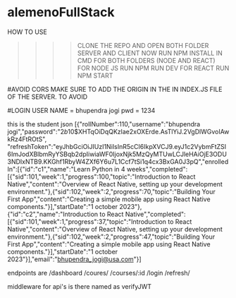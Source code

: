 # alemenoFullStack
>>>>>>>>
HOW TO USE
>>>>
>>>>CLONE THE REPO AND OPEN BOTH FOLDER SERVER AND CLIENT
>>>>NOW RUN NPM INSTALL IN CMD FOR BOTH FOLDERS (NODE AND REACT)
>>>>FOR NODE JS
>>>>RUN NPM RUN DEV
>>>>FOR REACT
>>>>RUN NPM START
>>>>
#AVOID CORS
MAKE SURE TO ADD THE ORIGIN IN THE IN INDEX.JS FILE OF THE SERVER. TO AVOID 

#LOGIN 
USER NAME = bhupendra jogi
pwd = 1234


this is the student json 
[{"rollNumber":110,"username":"bhupendra jogi","password":"$2b$10$XHTqOiDqQKzlae2xOXErde.AsTlYiJ.2VgDlWGvoIAwkRz4FtROtS",
"refreshToken":"eyJhbGciOiJIUzI1NiIsInR5cCI6IkpXVCJ9.eyJ1c2VybmFtZSI6ImJodXBlbmRyYSBqb2dpIiwiaWF0IjoxNjk5MzQyMTUwLCJleHAiOjE3ODU3NDIxNTB9.KKGhf1RbyW4ZXf6Y6u7L1Ccf7tSi1q4cx3BxGA0J3pQ","enrolledIn":[{"id":"c1","name":"Learn Python in 4 weeks","completed":[{"sid":101,"week":1,"progress":100,"topic":"Introduction to React Native","content":"Overview of React Native, setting up your development environment."},{"sid":102,"week":2,"progress":70,"topic":"Building Your First App","content":"Creating a simple mobile app using React Native components."}],"startDate":"1 october 2023"},{"id":"c2","name":"Introduction to React Native","completed":[{"sid":101,"week":1,"progress":37,"topic":"Introduction to React Native","content":"Overview of React Native, setting up your development environment."},{"sid":102,"week":2,"progress":47,"topic":"Building Your First App","content":"Creating a simple mobile app using React Native components."}],"startDate":"1 october 2023"}],"email":"bhupendra_jogi@usa.com"}]


endpoints are 
/dashboard
/coures/
/courses/:id
/login
/refresh/



middleware for api's is there named as verifyJWT
